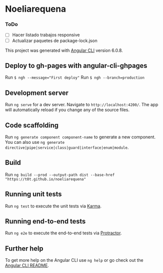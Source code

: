 # Noeliarequena

### ToDo
- [ ] Hacer listado trabajos responsive
- [ ] Actualizar paquetes de package-lock.json

This project was generated with [Angular CLI](https://github.com/angular/angular-cli) version 6.0.8.


## Deploy to gh-pages with angular-cli-ghpages

Run `$ ngh --message="First deploy"`
Run `$ ngh --branch=production`

## Development server

Run `ng serve` for a dev server. Navigate to `http://localhost:4200/`. The app will automatically reload if you change any of the source files.

## Code scaffolding

Run `ng generate component component-name` to generate a new component. You can also use `ng generate directive|pipe|service|class|guard|interface|enum|module`.

## Build

Run `ng build --prod --output-path dist --base-href "https://t0t.github.io/noeliarequena"`

## Running unit tests

Run `ng test` to execute the unit tests via [Karma](https://karma-runner.github.io).

## Running end-to-end tests

Run `ng e2e` to execute the end-to-end tests via [Protractor](http://www.protractortest.org/).

## Further help

To get more help on the Angular CLI use `ng help` or go check out the [Angular CLI README](https://github.com/angular/angular-cli/blob/master/README.md).
